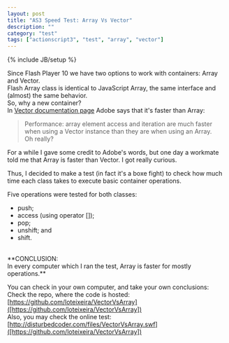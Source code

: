 ```yaml
---
layout: post
title: "AS3 Speed Test: Array Vs Vector"
description: ""
category: "test" 
tags: ["actionscript3", "test", "array", "vector"]
---
```

{% include JB/setup %}

Since Flash Player 10 we have two options to work with containers: Array and Vector.<br>
Flash Array class is identical to JavaScript Array, the same interface and (almost) the same behavior.<br>
So, why a new container?<br>
In [Vector documentation page](http://help.adobe.com/en_US/FlashPlatform/reference/actionscript/3/Vector.html) Adobe says that it's faster than Array:<br>
> Performance: array element access and iteration are much faster when using a Vector instance than they are when using an Array.<br>
Oh really?<br>

For a while I gave some credit to Adobe's words, but one day a workmate told me that Array is faster than Vector. I got really curious.<br>

Thus, I decided to make a test (in fact it's a boxe fight) to check how much time each class takes to execute basic container operations.<br>

Five operations were tested for both classes:
* push;
* access (using operator []);
* pop;
* unshift; and
* shift.

<br>
**CONCLUSION:<br>In every computer which I ran the test, Array is faster for mostly operations.**<br>

You can check in your own computer, and take your own conclusions:<br>
Check the repo, where the code is hosted: [https://github.com/loteixeira/VectorVsArray]([https://github.com/loteixeira/VectorVsArray])<br>
Also, you may check the online test: [http://disturbedcoder.com/files/VectorVsArray.swf]([https://github.com/loteixeira/VectorVsArray])